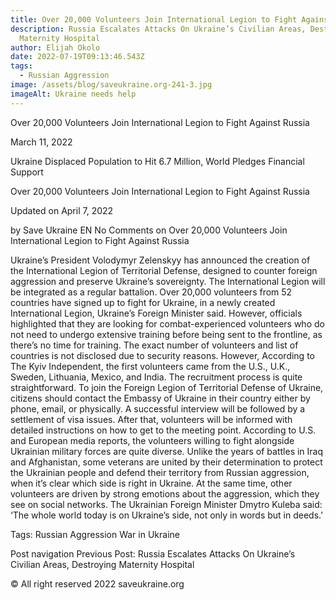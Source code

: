 ```yaml
---
title: Over 20,000 Volunteers Join International Legion to Fight Against Russia
description: Russia Escalates Attacks On Ukraine’s Civilian Areas, Destroying
  Maternity Hospital
author: Elijah Okolo
date: 2022-07-19T09:13:46.543Z
tags:
  - Russian Aggression
image: /assets/blog/saveukraine.org-241-3.jpg
imageAlt: Ukraine needs help
---
```

Over 20,000 Volunteers Join International Legion to Fight Against Russia

March 11, 2022

Ukraine Displaced Population to Hit 6.7 Million, World Pledges Financial Support

Over 20,000 Volunteers Join International Legion to Fight Against Russia

Updated on April 7, 2022

by Save Ukraine EN No Comments on Over 20,000 Volunteers Join International Legion to Fight Against Russia

Ukraine’s President Volodymyr Zelenskyy has announced the creation of the International Legion of Territorial Defense, designed to counter foreign aggression and preserve Ukraine’s sovereignty. The International Legion will be integrated as a regular battalion. Over 20,000 volunteers from 52 countries have signed up to fight for Ukraine, in a newly created International Legion, Ukraine’s Foreign Minister said. However, officials highlighted that they are looking for combat-experienced volunteers who do not need to undergo extensive training before being sent to the frontline, as there’s no time for training.  The exact number of volunteers and list of countries is not disclosed due to security reasons. However, According to The Kyiv Independent, the first volunteers came from the U.S., U.K., Sweden, Lithuania, Mexico, and India. The recruitment process is quite straightforward. To join the Foreign Legion of Territorial Defense of Ukraine, citizens should contact the Embassy of Ukraine in their country either by phone, email, or physically. A successful interview will be followed by a settlement of visa issues. After that, volunteers will be informed with detailed instructions on how to get to the meeting point. According to U.S. and European media reports, the volunteers willing to fight alongside Ukrainian military forces are quite diverse. Unlike the years of battles in Iraq and Afghanistan, some veterans are united by their determination to protect the Ukrainian people and defend their territory from Russian aggression, when it’s clear which side is right in Ukraine. At the same time, other volunteers are driven by strong emotions about the aggression, which they see on social networks. The Ukrainian Foreign Minister Dmytro Kuleba said: ‘The whole world today is on Ukraine’s side, not only in words but in deeds.’

Tags: Russian Aggression War in Ukraine

Post navigation Previous Post: Russia Escalates Attacks On Ukraine’s Civilian Areas, Destroying Maternity Hospital





© All right reserved 2022 saveukraine.org